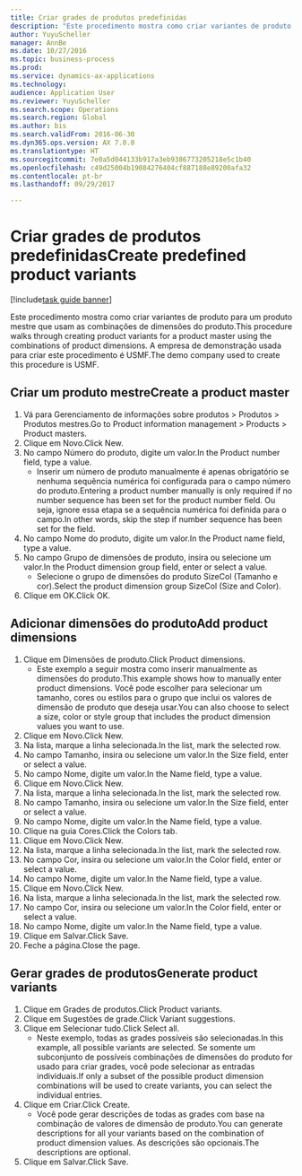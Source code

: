 ```yaml
--- 
title: Criar grades de produtos predefinidas
description: "Este procedimento mostra como criar variantes de produto para um produto mestre que usam as combinações de dimensões do produto."
author: YuyuScheller
manager: AnnBe
ms.date: 10/27/2016
ms.topic: business-process
ms.prod: 
ms.service: dynamics-ax-applications
ms.technology: 
audience: Application User
ms.reviewer: YuyuScheller
ms.search.scope: Operations
ms.search.region: Global
ms.author: bis
ms.search.validFrom: 2016-06-30
ms.dyn365.ops.version: AX 7.0.0
ms.translationtype: HT
ms.sourcegitcommit: 7e0a5d044133b917a3eb9386773205218e5c1b40
ms.openlocfilehash: c49d25004b19084276404cf887188e89200afa32
ms.contentlocale: pt-br
ms.lasthandoff: 09/29/2017

---
```

# <a name="create-predefined-product-variants"></a><span data-ttu-id="8daf9-103">Criar grades de produtos predefinidas</span><span class="sxs-lookup"><span data-stu-id="8daf9-103">Create predefined product variants</span></span>

[!include[task guide banner](../../includes/task-guide-banner.md)]

<span data-ttu-id="8daf9-104">Este procedimento mostra como criar variantes de produto para um produto mestre que usam as combinações de dimensões do produto.</span><span class="sxs-lookup"><span data-stu-id="8daf9-104">This procedure walks through creating product variants for a product master using the combinations of product dimensions.</span></span> <span data-ttu-id="8daf9-105">A empresa de demonstração usada para criar este procedimento é USMF.</span><span class="sxs-lookup"><span data-stu-id="8daf9-105">The demo company used to create this procedure is USMF.</span></span>


## <a name="create-a-product-master"></a><span data-ttu-id="8daf9-106">Criar um produto mestre</span><span class="sxs-lookup"><span data-stu-id="8daf9-106">Create a product master</span></span>
1. <span data-ttu-id="8daf9-107">Vá para Gerenciamento de informações sobre produtos > Produtos > Produtos mestres.</span><span class="sxs-lookup"><span data-stu-id="8daf9-107">Go to Product information management > Products > Product masters.</span></span>
2. <span data-ttu-id="8daf9-108">Clique em Novo.</span><span class="sxs-lookup"><span data-stu-id="8daf9-108">Click New.</span></span>
3. <span data-ttu-id="8daf9-109">No campo Número do produto, digite um valor.</span><span class="sxs-lookup"><span data-stu-id="8daf9-109">In the Product number field, type a value.</span></span>
    * <span data-ttu-id="8daf9-110">Inserir um número de produto manualmente é apenas obrigatório se nenhuma sequência numérica foi configurada para o campo número do produto.</span><span class="sxs-lookup"><span data-stu-id="8daf9-110">Entering a product number manually is only required if no number sequence has been set for the product number field.</span></span> <span data-ttu-id="8daf9-111">Ou seja, ignore essa etapa se a sequência numérica foi definida para o campo.</span><span class="sxs-lookup"><span data-stu-id="8daf9-111">In other words, skip the step if number sequence has been set for the field.</span></span>  
4. <span data-ttu-id="8daf9-112">No campo Nome do produto, digite um valor.</span><span class="sxs-lookup"><span data-stu-id="8daf9-112">In the Product name field, type a value.</span></span>
5. <span data-ttu-id="8daf9-113">No campo Grupo de dimensões de produto, insira ou selecione um valor.</span><span class="sxs-lookup"><span data-stu-id="8daf9-113">In the Product dimension group field, enter or select a value.</span></span>
    * <span data-ttu-id="8daf9-114">Selecione o grupo de dimensões do produto SizeCol (Tamanho e cor).</span><span class="sxs-lookup"><span data-stu-id="8daf9-114">Select the product dimension group SizeCol (Size and Color).</span></span>  
6. <span data-ttu-id="8daf9-115">Clique em OK.</span><span class="sxs-lookup"><span data-stu-id="8daf9-115">Click OK.</span></span>

## <a name="add-product-dimensions"></a><span data-ttu-id="8daf9-116">Adicionar dimensões do produto</span><span class="sxs-lookup"><span data-stu-id="8daf9-116">Add product dimensions</span></span>
1. <span data-ttu-id="8daf9-117">Clique em Dimensões de produto.</span><span class="sxs-lookup"><span data-stu-id="8daf9-117">Click Product dimensions.</span></span>
    * <span data-ttu-id="8daf9-118">Este exemplo a seguir mostra como inserir manualmente as dimensões do produto.</span><span class="sxs-lookup"><span data-stu-id="8daf9-118">This example shows how to manually enter product dimensions.</span></span> <span data-ttu-id="8daf9-119">Você pode escolher para selecionar um tamanho, cores ou estilos para o grupo que inclui os valores de dimensão de produto que deseja usar.</span><span class="sxs-lookup"><span data-stu-id="8daf9-119">You can also choose to select a size, color or style group that includes the product dimension values you want to use.</span></span>  
2. <span data-ttu-id="8daf9-120">Clique em Novo.</span><span class="sxs-lookup"><span data-stu-id="8daf9-120">Click New.</span></span>
3. <span data-ttu-id="8daf9-121">Na lista, marque a linha selecionada.</span><span class="sxs-lookup"><span data-stu-id="8daf9-121">In the list, mark the selected row.</span></span>
4. <span data-ttu-id="8daf9-122">No campo Tamanho, insira ou selecione um valor.</span><span class="sxs-lookup"><span data-stu-id="8daf9-122">In the Size field, enter or select a value.</span></span>
5. <span data-ttu-id="8daf9-123">No campo Nome, digite um valor.</span><span class="sxs-lookup"><span data-stu-id="8daf9-123">In the Name field, type a value.</span></span>
6. <span data-ttu-id="8daf9-124">Clique em Novo.</span><span class="sxs-lookup"><span data-stu-id="8daf9-124">Click New.</span></span>
7. <span data-ttu-id="8daf9-125">Na lista, marque a linha selecionada.</span><span class="sxs-lookup"><span data-stu-id="8daf9-125">In the list, mark the selected row.</span></span>
8. <span data-ttu-id="8daf9-126">No campo Tamanho, insira ou selecione um valor.</span><span class="sxs-lookup"><span data-stu-id="8daf9-126">In the Size field, enter or select a value.</span></span>
9. <span data-ttu-id="8daf9-127">No campo Nome, digite um valor.</span><span class="sxs-lookup"><span data-stu-id="8daf9-127">In the Name field, type a value.</span></span>
10. <span data-ttu-id="8daf9-128">Clique na guia Cores.</span><span class="sxs-lookup"><span data-stu-id="8daf9-128">Click the Colors tab.</span></span>
11. <span data-ttu-id="8daf9-129">Clique em Novo.</span><span class="sxs-lookup"><span data-stu-id="8daf9-129">Click New.</span></span>
12. <span data-ttu-id="8daf9-130">Na lista, marque a linha selecionada.</span><span class="sxs-lookup"><span data-stu-id="8daf9-130">In the list, mark the selected row.</span></span>
13. <span data-ttu-id="8daf9-131">No campo Cor, insira ou selecione um valor.</span><span class="sxs-lookup"><span data-stu-id="8daf9-131">In the Color field, enter or select a value.</span></span>
14. <span data-ttu-id="8daf9-132">No campo Nome, digite um valor.</span><span class="sxs-lookup"><span data-stu-id="8daf9-132">In the Name field, type a value.</span></span>
15. <span data-ttu-id="8daf9-133">Clique em Novo.</span><span class="sxs-lookup"><span data-stu-id="8daf9-133">Click New.</span></span>
16. <span data-ttu-id="8daf9-134">Na lista, marque a linha selecionada.</span><span class="sxs-lookup"><span data-stu-id="8daf9-134">In the list, mark the selected row.</span></span>
17. <span data-ttu-id="8daf9-135">No campo Cor, insira ou selecione um valor.</span><span class="sxs-lookup"><span data-stu-id="8daf9-135">In the Color field, enter or select a value.</span></span>
18. <span data-ttu-id="8daf9-136">No campo Nome, digite um valor.</span><span class="sxs-lookup"><span data-stu-id="8daf9-136">In the Name field, type a value.</span></span>
19. <span data-ttu-id="8daf9-137">Clique em Salvar.</span><span class="sxs-lookup"><span data-stu-id="8daf9-137">Click Save.</span></span>
20. <span data-ttu-id="8daf9-138">Feche a página.</span><span class="sxs-lookup"><span data-stu-id="8daf9-138">Close the page.</span></span>

## <a name="generate-product-variants"></a><span data-ttu-id="8daf9-139">Gerar grades de produtos</span><span class="sxs-lookup"><span data-stu-id="8daf9-139">Generate product variants</span></span>
1. <span data-ttu-id="8daf9-140">Clique em Grades de produtos.</span><span class="sxs-lookup"><span data-stu-id="8daf9-140">Click Product variants.</span></span>
2. <span data-ttu-id="8daf9-141">Clique em Sugestões de grade.</span><span class="sxs-lookup"><span data-stu-id="8daf9-141">Click Variant suggestions.</span></span>
3. <span data-ttu-id="8daf9-142">Clique em Selecionar tudo.</span><span class="sxs-lookup"><span data-stu-id="8daf9-142">Click Select all.</span></span>
    * <span data-ttu-id="8daf9-143">Neste exemplo, todas as grades possíveis são selecionadas.</span><span class="sxs-lookup"><span data-stu-id="8daf9-143">In this example, all possible variants are selected.</span></span> <span data-ttu-id="8daf9-144">Se somente um subconjunto de possíveis combinações de dimensões do produto for usado para criar grades, você pode selecionar as entradas individuais.</span><span class="sxs-lookup"><span data-stu-id="8daf9-144">If only a subset of the possible product dimension combinations will be used to create variants, you can select the individual entries.</span></span>  
4. <span data-ttu-id="8daf9-145">Clique em Criar.</span><span class="sxs-lookup"><span data-stu-id="8daf9-145">Click Create.</span></span>
    * <span data-ttu-id="8daf9-146">Você pode gerar descrições de todas as grades com base na combinação de valores de dimensão de produto.</span><span class="sxs-lookup"><span data-stu-id="8daf9-146">You can generate descriptions for all your variants based on the combination of product dimension values.</span></span> <span data-ttu-id="8daf9-147">As descrições são opcionais.</span><span class="sxs-lookup"><span data-stu-id="8daf9-147">The descriptions are optional.</span></span>  
5. <span data-ttu-id="8daf9-148">Clique em Salvar.</span><span class="sxs-lookup"><span data-stu-id="8daf9-148">Click Save.</span></span>


